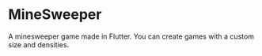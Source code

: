 # MineSweeper

A minesweeper game made in Flutter. You can create games with a custom size and densities. 
